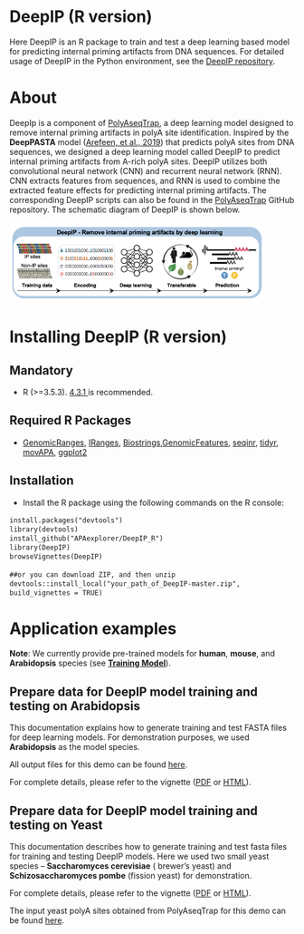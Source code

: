 # DeepIP (R version) 
Here DeepIP is an R package to train and test a deep learning based model for predicting internal priming artifacts from DNA sequences. For detailed usage of DeepIP in the Python environment, see the [DeepIP repository](https://github.com/APAexplorer/DeepIP).

About
====================
DeepIp is a component of [PolyAseqTrap](https://github.com/APAexplorer/PolyAseqTrap), a deep learning model designed to remove internal priming artifacts in polyA site identification. Inspired by the **DeepPASTA** model ([Arefeen, et al., 2019](https://doi.org/10.1093/bioinformatics/btz283)) that predicts polyA sites from DNA sequences, we designed a deep learning model called DeepIP to predict internal priming artifacts from A-rich polyA sites. DeepIP utilizes both convolutional neural network (CNN) and recurrent neural network (RNN). CNN extracts features from sequences, and RNN is used to combine the extracted feature effects for predicting internal priming artifacts. The corresponding DeepIP scripts can also be found in the [PolyAseqTrap](https://github.com/APAexplorer/PolyAseqTrap) GitHub repository. The schematic diagram of DeepIP is shown below.

<img src="https://github.com/APAexplorer/PolyAseqTrap/blob/main/img/DeepIP_schema.png" alt="schema" style="width:90%;"/>

Installing DeepIP (R version)
=============
Mandatory 
---------

* R (>=3.5.3). [4.3.1 ](https://www.r-project.org/) is recommended.

Required R Packages
---------
* [GenomicRanges](https://bioconductor.org/packages/release/bioc/html/GenomicRanges.html), [IRanges](https://bioconductor.org/packages/release/bioc/html/IRanges.html), [Biostrings](https://bioconductor.org/packages/release/bioc/html/Biostrings.html),[GenomicFeatures](https://bioconductor.org/packages/release/bioc/html/GenomicFeatures.html), [seqinr](https://cran.r-project.org/web/packages/seqinr/index.html), [tidyr](https://cran.r-project.org/web/packages/tidyr/index.html), [movAPA](https://github.com/BMILAB/movAPA), [ggplot2](https://cran.r-project.org/web/packages/ggplot2/index.html)
  
Installation
---------
* Install the R package using the following commands on the R console:
```
install.packages("devtools")
library(devtools)
install_github("APAexplorer/DeepIP_R")
library(DeepIP)
browseVignettes(DeepIP)

##or you can download ZIP, and then unzip
devtools::install_local("your_path_of_DeepIP-master.zip", build_vignettes = TRUE)
```

Application examples
=============

**Note**: We currently provide pre-trained models for **human**, **mouse**, and **Arabidopsis** species (see **[Training Model](https://github.com/APAexplorer/DeepIP/tree/main/training_model)**).


Prepare data for DeepIP model training and testing on Arabidopsis
---------

This documentation explains how to generate training and test FASTA files for deep learning models. For demonstration purposes, we used **Arabidopsis** as the model species.

All output files for this demo can be found [here](https://github.com/APAexplorer/DeepIP_R/tree/main/demo_data_ath).

For complete details, please refer to the vignette ([PDF](https://apaexplorer.github.io/DeepIP_R/doc/DeepIP_data_preparation.pdf) or [HTML](https://apaexplorer.github.io/DeepIP_R/doc/DeepIP_data_preparation.html)).

Prepare data for DeepIP model training and testing on Yeast
---------

This documentation describes how to generate training and test fasta files for training and testing DeepIP models. Here we used two small yeast species – **Saccharomyces cerevisiae** ( brewer’s yeast) and **Schizosaccharomyces pombe** (fission yeast) for demonstration.



For complete details, please refer to the vignette ([PDF](https://apaexplorer.github.io/DeepIP_R/doc/DeepIP_data_preparation_yeast.pdf) or [HTML](https://apaexplorer.github.io/DeepIP_R/doc/DeepIP_data_preparation_yeast.html)).

The input yeast polyA sites obtained from PolyAseqTrap for this demo can be found [here](https://github.com/APAexplorer/DeepIP_R/tree/main/DeepIP_data_yeast).








  
